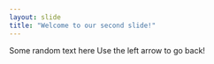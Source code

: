 ```yaml
---
layout: slide
title: "Welcome to our second slide!"
---
```

Some random text here
Use the left arrow to go back!

